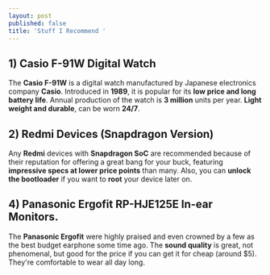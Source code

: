```yaml
---
layout: post
published: false
title: 'Stuff I Recommend '
---
```

## 1) Casio F-91W Digital Watch

The **Casio F-91W** is a digital watch manufactured by Japanese electronics company **Casio**. Introduced in **1989**, it is popular for its **low price and long battery life**. Annual production of the watch is **3 million** units per year. **Light weight and durable**, can be worn **24/7**.

## 2) Redmi Devices (Snapdragon Version)

Any **Redmi** devices with **Snapdragon SoC** are recommended because of their reputation for offering a great bang for your buck, featuring **impressive specs at lower price points** than many. Also, you can **unlock the bootloader** if you want to **root** your device later on.

## 4) Panasonic Ergofit RP-HJE125E In-ear Monitors.

The **Panasonic Ergofit** were highly praised and even crowned by a few as the best budget earphone some time ago. The **sound quality** is great, not phenomenal, but good for the price if you can get it for cheap (around $5). They're comfortable to wear all day long.
 
 